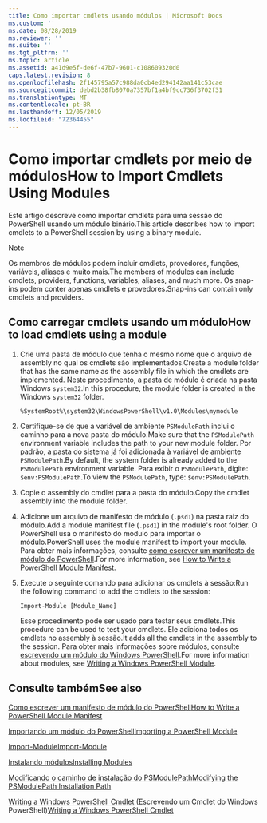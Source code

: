 ```yaml
---
title: Como importar cmdlets usando módulos | Microsoft Docs
ms.custom: ''
ms.date: 08/28/2019
ms.reviewer: ''
ms.suite: ''
ms.tgt_pltfrm: ''
ms.topic: article
ms.assetid: a41d9e5f-de6f-47b7-9601-c108609320d0
caps.latest.revision: 8
ms.openlocfilehash: 2f145795a57c988da0cb4ed294142aa141c53cae
ms.sourcegitcommit: debd2b38fb8070a7357bf1a4bf9cc736f3702f31
ms.translationtype: MT
ms.contentlocale: pt-BR
ms.lasthandoff: 12/05/2019
ms.locfileid: "72364455"
---
```

# <a name="how-to-import-cmdlets-using-modules"></a><span data-ttu-id="5f608-102">Como importar cmdlets por meio de módulos</span><span class="sxs-lookup"><span data-stu-id="5f608-102">How to Import Cmdlets Using Modules</span></span>

<span data-ttu-id="5f608-103">Este artigo descreve como importar cmdlets para uma sessão do PowerShell usando um módulo binário.</span><span class="sxs-lookup"><span data-stu-id="5f608-103">This article describes how to import cmdlets to a PowerShell session by using a binary module.</span></span>

> [!NOTE]
> <span data-ttu-id="5f608-104">Os membros de módulos podem incluir cmdlets, provedores, funções, variáveis, aliases e muito mais.</span><span class="sxs-lookup"><span data-stu-id="5f608-104">The members of modules can include cmdlets, providers, functions, variables, aliases, and much more.</span></span> <span data-ttu-id="5f608-105">Os snap-ins podem conter apenas cmdlets e provedores.</span><span class="sxs-lookup"><span data-stu-id="5f608-105">Snap-ins can contain only cmdlets and providers.</span></span>

## <a name="how-to-load-cmdlets-using-a-module"></a><span data-ttu-id="5f608-106">Como carregar cmdlets usando um módulo</span><span class="sxs-lookup"><span data-stu-id="5f608-106">How to load cmdlets using a module</span></span>

1. <span data-ttu-id="5f608-107">Crie uma pasta de módulo que tenha o mesmo nome que o arquivo de assembly no qual os cmdlets são implementados.</span><span class="sxs-lookup"><span data-stu-id="5f608-107">Create a module folder that has the same name as the assembly file in which the cmdlets are implemented.</span></span> <span data-ttu-id="5f608-108">Neste procedimento, a pasta de módulo é criada na pasta Windows `system32`.</span><span class="sxs-lookup"><span data-stu-id="5f608-108">In this procedure, the module folder is created in the Windows `system32` folder.</span></span>

   `%SystemRoot%\system32\WindowsPowerShell\v1.0\Modules\mymodule`

1. <span data-ttu-id="5f608-109">Certifique-se de que a variável de ambiente `PSModulePath` inclui o caminho para a nova pasta do módulo.</span><span class="sxs-lookup"><span data-stu-id="5f608-109">Make sure that the `PSModulePath` environment variable includes the path to your new module folder.</span></span> <span data-ttu-id="5f608-110">Por padrão, a pasta do sistema já foi adicionada à variável de ambiente `PSModulePath`.</span><span class="sxs-lookup"><span data-stu-id="5f608-110">By default, the system folder is already added to the `PSModulePath` environment variable.</span></span> <span data-ttu-id="5f608-111">Para exibir o `PSModulePath`, digite: `$env:PSModulePath`.</span><span class="sxs-lookup"><span data-stu-id="5f608-111">To view the `PSModulePath`, type: `$env:PSModulePath`.</span></span>

1. <span data-ttu-id="5f608-112">Copie o assembly do cmdlet para a pasta do módulo.</span><span class="sxs-lookup"><span data-stu-id="5f608-112">Copy the cmdlet assembly into the module folder.</span></span>

1. <span data-ttu-id="5f608-113">Adicione um arquivo de manifesto de módulo (`.psd1`) na pasta raiz do módulo.</span><span class="sxs-lookup"><span data-stu-id="5f608-113">Add a module manifest file (`.psd1`) in the module's root folder.</span></span> <span data-ttu-id="5f608-114">O PowerShell usa o manifesto do módulo para importar o módulo.</span><span class="sxs-lookup"><span data-stu-id="5f608-114">PowerShell uses the module manifest to import your module.</span></span> <span data-ttu-id="5f608-115">Para obter mais informações, consulte [como escrever um manifesto de módulo do PowerShell](../module/how-to-write-a-powershell-module-manifest.md).</span><span class="sxs-lookup"><span data-stu-id="5f608-115">For more information, see [How to Write a PowerShell Module Manifest](../module/how-to-write-a-powershell-module-manifest.md).</span></span>

1. <span data-ttu-id="5f608-116">Execute o seguinte comando para adicionar os cmdlets à sessão:</span><span class="sxs-lookup"><span data-stu-id="5f608-116">Run the following command to add the cmdlets to the session:</span></span>

   `Import-Module [Module_Name]`

   <span data-ttu-id="5f608-117">Esse procedimento pode ser usado para testar seus cmdlets.</span><span class="sxs-lookup"><span data-stu-id="5f608-117">This procedure can be used to test your cmdlets.</span></span> <span data-ttu-id="5f608-118">Ele adiciona todos os cmdlets no assembly à sessão.</span><span class="sxs-lookup"><span data-stu-id="5f608-118">It adds all the cmdlets in the assembly to the session.</span></span> <span data-ttu-id="5f608-119">Para obter mais informações sobre módulos, consulte [escrevendo um módulo do Windows PowerShell](../module/writing-a-windows-powershell-module.md).</span><span class="sxs-lookup"><span data-stu-id="5f608-119">For more information about modules, see [Writing a Windows PowerShell Module](../module/writing-a-windows-powershell-module.md).</span></span>

## <a name="see-also"></a><span data-ttu-id="5f608-120">Consulte também</span><span class="sxs-lookup"><span data-stu-id="5f608-120">See also</span></span>

[<span data-ttu-id="5f608-121">Como escrever um manifesto de módulo do PowerShell</span><span class="sxs-lookup"><span data-stu-id="5f608-121">How to Write a PowerShell Module Manifest</span></span>](../module/how-to-write-a-powershell-module-manifest.md)

[<span data-ttu-id="5f608-122">Importando um módulo do PowerShell</span><span class="sxs-lookup"><span data-stu-id="5f608-122">Importing a PowerShell Module</span></span>](../module/importing-a-powershell-module.md)

[<span data-ttu-id="5f608-123">Import-Module</span><span class="sxs-lookup"><span data-stu-id="5f608-123">Import-Module</span></span>](/powershell/module/Microsoft.PowerShell.Core/Import-Module)

[<span data-ttu-id="5f608-124">Instalando módulos</span><span class="sxs-lookup"><span data-stu-id="5f608-124">Installing Modules</span></span>](../module/installing-a-powershell-module.md)

[<span data-ttu-id="5f608-125">Modificando o caminho de instalação do PSModulePath</span><span class="sxs-lookup"><span data-stu-id="5f608-125">Modifying the PSModulePath Installation Path</span></span>](../module/modifying-the-psmodulepath-installation-path.md)

<span data-ttu-id="5f608-126">[Writing a Windows PowerShell Cmdlet](./writing-a-windows-powershell-cmdlet.md) (Escrevendo um Cmdlet do Windows PowerShell)</span><span class="sxs-lookup"><span data-stu-id="5f608-126">[Writing a Windows PowerShell Cmdlet](./writing-a-windows-powershell-cmdlet.md)</span></span>
